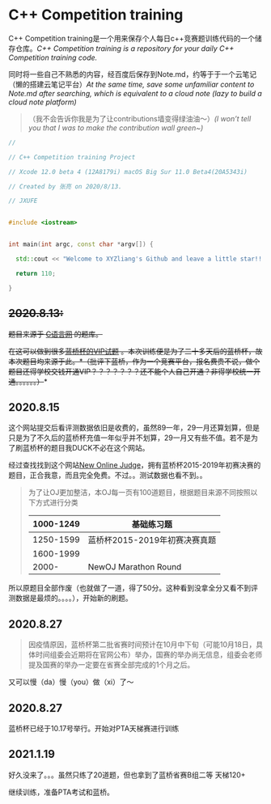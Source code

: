# C++ Competition training



C++ Competition training是一个用来保存个人每日c++竞赛题训练代码的一个储存仓库。*C++ Competition training is a repository for your daily C++ Competition training code.*

同时将一些自己不熟悉的内容，经百度后保存到Note.md，约等于于一个云笔记（懒的搭建云笔记平台）*At the same time, save some unfamiliar content to Note.md after searching, which is equivalent to a cloud note (lazy to build a cloud note platform)*



> （我不会告诉你我是为了让contributions墙变得绿油油～）*(I won’t tell you that I was to make the contribution wall green~)*

```c++
//

// C++ Competition training Project

// Xcode 12.0 beta 4 (12A8179i) macOS Big Sur 11.0 Beta4(20A5343i)

// Created by 张亮 on 2020/8/13.

// JXUFE


#include <iostream>


int main(int argc, const char *argv[]) {

  std::cout << "Welcome to XYZliang's Github and leave a little star!!!!!!!\n";

  return 110;

}
```



## ~~2020.8.13:~~

~~题目来源于 [C语言网](https://www.dotcpp.com) 的题库。~~

~~在这可以做到很多[蓝桥杯的VIP试题](https://www.dotcpp.com/oj/problemset.php?mark=6) 。本次训练便是为了二十多天后的蓝桥杯，故本次题目均来源于此。*（批评下蓝桥，作为一个竞赛平台，报名费贵不说，做个题目还得学校交钱开通VIP？？？？？？？还不能个人自己开通？非得学校统一开通。。。。。。）~~*



## 2020.8.15

这个网站提交后看评测数据依旧是收费的，虽然89一年，29一月还算划算，但是只是为了不久后的蓝桥杯充值一年似乎并不划算，29一月又有些不值。若不是为了刷蓝桥杯的题目我DUCK不必在这个网站。

经过查找找到这个网站[New Online Judge](http://oj.ecustacm.cn)，拥有蓝桥杯2015-2019年初赛决赛的题目，正合我意，而且完全免费。不过。。测试数据也看不到。。

> 为了让OJ更加整洁，本OJ每一页有100道题目，根据题目来源不同按照以下方式进行分类 
>
> | 1000-1249 | 基础练习题                    |
> | --------- | ----------------------------- |
> | 1250-1599 | 蓝桥杯2015-2019年初赛决赛真题 |
> | 1600-1999 |                               |
> | 2000-     | NewOJ Marathon Round          |

所以原题目全部作废（也就做了一道，得了50分。这种看到没拿全分又看不到评测数据是最烦的。。。。），开始新的刷题。

## 2020.8.27

> 因疫情原因，蓝桥杯第二批省赛时间预计在10月中下旬（可能10月18日，具体时间组委会近期将在官网公布）举办，国赛的举办尚无信息，组委会老师提及国赛的举办一定要在省赛全部完成的1个月之后。

又可以慢（da）慢（you）做（xi）了～

## 2020.8.27
蓝桥杯已经于10.17号举行。开始对PTA天梯赛进行训练

## 2021.1.19

好久没来了。。。虽然只练了20道题，但也拿到了蓝桥省赛B组二等 天梯120+

继续训练，准备PTA考试和蓝桥。